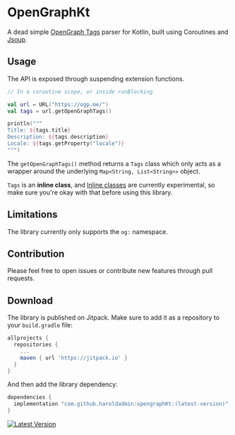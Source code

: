 # OpenGraphKt

A dead simple [OpenGraph Tags](https://ogp.me/) parser for Kotlin, built using Coroutines and [Jsoup](https://jsoup.org/).

## Usage

The API is exposed through suspending extension functions.

```kotlin
// In a coroutine scope, or inside runBlocking

val url = URL("https://ogp.me/")
val tags = url.getOpenGraphTags()

println("""
Title: ${tags.title}
Description: ${tags.description}
Locale: ${tags.getProperty("locale")}
""")
```

The `getOpenGraphTags()` method returns a `Tags` class which only acts
as a wrapper around the underlying `Map<String, List<String>>` object.

`Tags` is an **inline class**, and [Inline classes](https://kotlinlang.org/docs/reference/inline-classes.html) are currently experimental, so make sure you're okay with that before using this library.

## Limitations

The library currently only supports the `og:` namespace.

## Contribution

Please feel free to open issues or contribute new features through pull requests.

## Download

The library is published on Jitpack. Make sure to add it as a repository to your `build.gradle` file:

```groovy
allprojects {
  repositories {
    ...
    maven { url 'https://jitpack.io' }
  }
}
```

And then add the library dependency:
```groovy
dependencies {
  implementation "com.github.haroldadmin:opengraphKt:(latest-version)"
}
```
[![Latest Version](https://jitpack.io/v/haroldadmin/opengraphKt.svg)](https://jitpack.io/#haroldadmin/opengraphKt)
